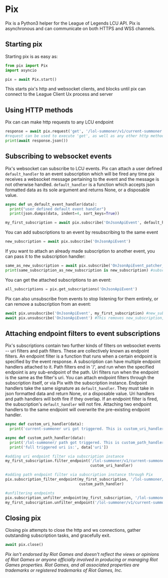# Pix
Pix is a Python3 helper for the League of Legends LCU API. Pix is asynchronous and can communicate on both HTTPS and WSS channels.

## Starting pix
Starting pix is as easy as:
```py
from pix import Pix
import asyncio

pix = await Pix.start()
```
This starts pix's http and websocket clients, and blocks until pix can connect to the League Client Ux process and server

## Using HTTP methods
Pix can can make http requests to any LCU endpoint
```py
response = await pix.request('get', '/lol-summoner/v1/current-summoner')
#request can be used to execute 'get', as well as any other http method
print(await response.json())
```

## Subscribing to websocket events
Pix's websocket can subscribe to LCU events. Pix can attach a user defined `default_handler` to an event subscription which will be fired any time pix receives a websocket message pertaining to the event and the message is not otherwise handled. `default_handler` is a function which accepts json formatted data as its sole argument and returns None, or a disposable value.
```py
async def un_default_event_handler(data):
  print("user defined default event handler")
  print(json.dumps(data, indent=4, sort_keys=True))

my_first_subscription = await pix.subscribe('OnJsonApiEvent', default_handler=un_default_event_handler)
```

You can add subscriptions to an event by resubscribing to the same event
```py
new_subscription = await pix.subscribe('OnJsonApiEvent')
```

If you want to attach an already made subscription to another event, you can pass it to the subscription handler:
```py
same_as_new_subscription = await pix.subscribe('OnJsonApiEvent_patcher_v1_status', subscription=new_subscription)
print(same_subscription_as_new_subscription is new_subscription) #subscription is shallow copied so this should print true
```

You can get the attached subscriptions to an event:
```py
all_subscriptions = pix.get_subscriptions('OnJsonApiEvent')
```

Pix can also unsubscribe from events to stop listening for them entirely, or can remove a subscription from an event:
```py
await pix.unsubscribe('OnJsonApiEvent', my_first_subscription) #new_subscription is still active
await pix.unsubscribe('OnJsonApiEvent') #This removes new_subscription, as well as any other subscriptions on 'OnJsonApiEvent'
```

## Attaching endpoint filters to event subscriptions
Pix's subscriptions contain two further kinds of filters on websocket events -- uri filters and path filters. These are collectively known as endpoint filters. An endpoint filter is a function that runs when a certain endpoint is specified by the event response. A subscription can have multiple endpoint handlers attached to it. Path filters end in '/', and run when the specified endpoint is any sub-endpoint of the path. Uri filters run when the endpoint is the same as the filter's uri. You can attach endpoint filters through the subscription itself, or via Pix with the subscription instance. Endpoint handlers take the same signature as `default_handler`. They must take in json formatted data and return None, or a disposable value. Uri handlers and path handlers will both fire if they overlap. If an endpoint filter is fired, the subscription's `default_handler` will not fire. Attaching two endpoint handlers to the same endpoint will overwrite the pre-existing endpoint handler.

```py
async def custom_uri_handler(data):
  print('current-summoner uri got triggered. This is custom_uri_handler')

async def custom_path_handler(data):
  print('/lol-summoner/ path got triggered. This is custom_path_handler')
  print('full triggered uri is:', data['uri'])

#adding uri endpoint filter via subscription instance
my_first_subscription.filter_endpoint('/lol-summoner/v1/current-summoner',
                                      custom_uri_handler)

#adding path endpoint filter via subscription instance through Pix
pix.subscription_filter_endpoint(my_first_subscription, '/lol-summoner/',
                                 custom_path_handler)

#unfiltering endpoints
pix.subscription_unfilter_endpoint(my_first_subscription, '/lol-summoner/')
my_first_subscription.unfilter_endpoint('/lol-summoner/v1/current-summoner')
```

## Closing pix
Closing pix attempts to close the http and ws connections, gather outstanding subscription tasks, and gracefully exit.
```py
await pix.close()
```

*Pix isn't endorsed by Riot Games and doesn't reflect the views or opinions of Riot Games or anyone officially involved in producing or managing Riot Games properties. Riot Games, and all associated properties are trademarks or registered trademarks of Riot Games, Inc.*
